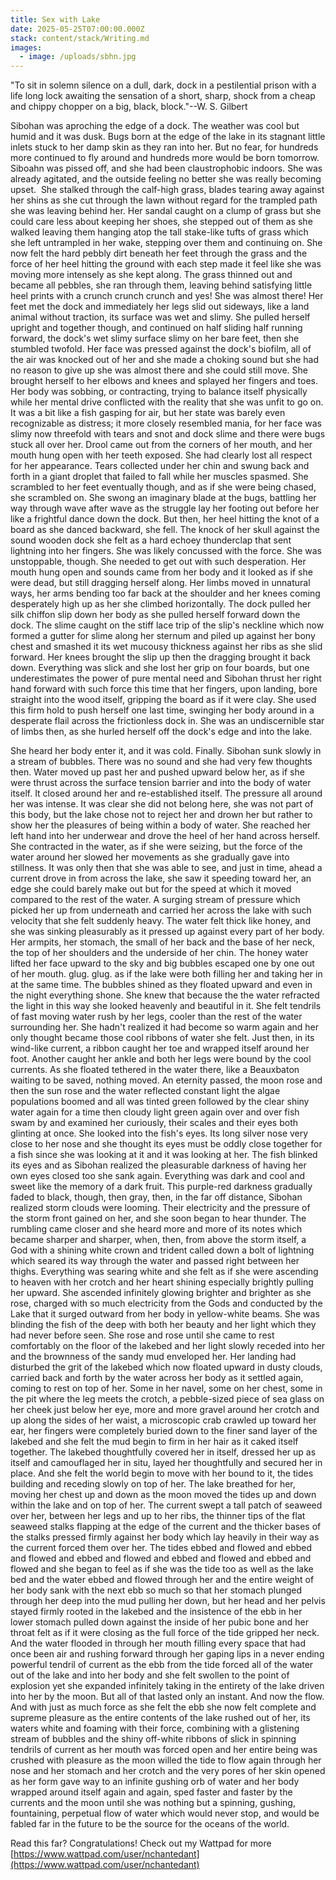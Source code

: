 ```yaml
---
title: Sex with Lake
date: 2025-05-25T07:00:00.000Z
stack: content/stack/Writing.md
images:
  - image: /uploads/sbhn.jpg
---
```


"To sit in solemn silence on a dull, dark, dock in a pestilential prison with a life long lock awaiting the sensation of a short, sharp, shock from a cheap and chippy chopper on a big, black, block."--W. S. Gilbert

Sibohan was aproching the edge of a dock. The weather was cool but humid and it was dusk. Bugs born at the edge of the lake in its stagnant little inlets stuck to her damp skin as they ran into her. But no fear, for hundreds more continued to fly around and hundreds more would be born tomorrow. Siboahn was pissed off, and she had been claustrophobic indoors. She was already agitated, and the outside feeling no better she was really becoming upset.  She stalked through the calf-high grass, blades tearing away against her shins as she cut through the lawn without regard for the trampled path she was leaving behind her. Her sandal caught on a clump of grass but she could care less about keeping her shoes, she stepped out of them as she walked leaving them hanging atop the tall stake-like tufts of grass which she left untrampled in her wake, stepping over them and continuing on. She now felt the hard pebbly dirt beneath her feet through the grass and the force of her heel hitting the ground with each step made it feel like she was moving more intensely as she kept along. The grass thinned out and became all pebbles, she ran through them, leaving behind satisfying little heel prints with a crunch crunch crunch and yes! She was almost there! Her feet met the dock and immediately her legs slid out sideways, like a land animal without traction, its surface was wet and slimy. She pulled herself upright and together though, and continued on half sliding half running forward, the dock's wet slimy surface slimy on her bare feet, then she stumbled twofold. Her face was pressed against the dock's biofilm, all of the air was knocked out of her and she made a choking sound but she had no reason to give up she was almost there and she could still move. She brought herself to her elbows and knees and splayed her fingers and toes. Her body was sobbing, or contracting, trying to balance itself physically while her mental drive conflicted with the reality that she was unfit to go on. It was a bit like a fish gasping for air, but her state was barely even recognizable as distress; it more closely resembled mania, for her face was slimy now threefold with tears and snot and dock slime and there were bugs stuck all over her. Drool came out from the corners of her mouth, and her mouth hung open with her teeth exposed. She had clearly lost all respect for her appearance. Tears collected under her chin and swung back and forth in a giant droplet that failed to fall while her muscles spasmed. She scrambled to her feet eventually though, and as if she were being chased, she scrambled on. She swong an imaginary blade at the bugs, battling her way through wave after wave as the struggle lay her footing out before her like a frightful dance down the dock. But then, her heel hitting the knot of a board as she danced backward, she fell. The knock of her skull against the sound wooden dock she felt as a hard echoey thunderclap that sent lightning into her fingers. She was likely concussed with the force. She was unstoppable, though. She needed to get out with such desperation. Her mouth hung open and sounds came from her body and it looked as if she were dead, but still dragging herself along. Her limbs moved in unnatural ways, her arms bending too far back at the shoulder and her knees coming desperately high up as her she climbed horizontally. The dock pulled her silk chiffon slip down her body as she pulled herself forward down the dock. The slime caught on the stiff lace trip of the slip's neckline which now formed a gutter for slime along her sternum and piled up against her bony chest and smashed it its wet mucousy thickness against her ribs as she slid forward. Her knees brought the slip up then the dragging brought it back down. Everything was slick and she lost her grip on four boards, but one underestimates the power of pure mental need and Sibohan thrust her right hand forward with such force this time that her fingers, upon landing, bore straight into the wood itself, gripping the board as if it were clay. She used this firm hold to push herself one last time, swinging her body around in a desperate flail across the frictionless dock in. She was an undiscernible star of limbs then, as she hurled herself off the dock's edge and into the lake. 

She heard her body enter it, and it was cold. Finally. Sibohan sunk slowly in a stream of bubbles. There was no sound and she had very few thoughts then. Water moved up past her and pushed upward below her, as if she were thrust across the surface tension barrier and into the body of water itself. It closed around her and re-established itself. The pressure all around her was intense. It was clear she did not belong here, she was not part of this body, but the lake chose not to reject her and drown her but rather to show her the pleasures of being within a body of water. She reached her left hand into her underwear and drove the heel of her hand across herself. She contracted in the water, as if she were seizing, but the force of the water around her slowed her movements as she gradually gave into stillness. It was only then that she was able to see, and just in time, ahead a current drove in from across the lake, she saw it speeding toward her, an edge she could barely make out but for the speed at which it moved compared to the rest of the water. A surging stream of pressure which picked her up from underneath and carried her across the lake with such velocity that she felt suddenly heavy. The water felt thick like honey, and she was sinking pleasurably as it pressed up against every part of her body. Her armpits, her stomach, the small of her back and the base of her neck, the top of her shoulders and the underside of her chin. The honey water lifted her face upward to the sky and big bubbles escaped one by one out of her mouth. glug. glug. as if the lake were both filling her and taking her in at the same time. The bubbles shined as they floated upward and even in the night everything shone. She knew that because the the water refracted the light in this way she looked heavenly and beautiful in it. She felt tendrils of fast moving water rush by her legs, cooler than the rest of the water surrounding her. She hadn't realized it had become so warm again and her only thought became those cool ribbons of water she felt. Just then, in its wind-like current, a ribbon caught her toe and wrapped itself around her foot. Another caught her ankle and both her legs were bound by the cool currents. As she floated tethered in the water there, like a Beauxbaton waiting to be saved, nothing moved. An eternity passed, the moon rose and then the sun rose and the water reflected constant light the algae populations boomed and all was tinted green followed by the clear shiny water again for a time then cloudy light green again over and over fish swam by and examined her curiously, their scales and their eyes both glinting at once. She looked into the fish's eyes. Its long silver nose very close to her nose and she thought its eyes must be oddly close together for a fish since she was looking at it and it was looking at her. The fish blinked its eyes and as Sibohan realized the pleasurable darkness of having her own eyes closed too she sank again. Everything was dark and cool and sweet like the memory of a dark fruit. This purple-red darkness gradually faded to black, though, then gray, then, in the far off distance, Sibohan realized storm clouds were looming. Their electricity and the pressure of the storm front gained on her, and she soon began to hear thunder. The rumbling came closer and she heard more and more of its notes which became sharper and sharper, when, then, from above the storm itself, a God with a shining white crown and trident called down a bolt of lightning which seared its way through the water and passed right between her thighs. Everything was searing white and she felt as if she were ascending to heaven with her crotch and her heart shining especially brightly pulling her upward. She ascended infinitely glowing brighter and brighter as she rose, charged with so much electricity from the Gods and conducted by the Lake that it surged outward from her body in yellow-white beams. She was blinding the fish of the deep with both her beauty and her light which they had never before seen. She rose and rose until she came to rest comfortably on the floor of the lakebed and her light slowly receded into her and the brownness of the sandy mud enveloped her. Her landing had disturbed the grit of the lakebed which now floated upward in dusty clouds, carried back and forth by the water across her body as it settled again, coming to rest on top of her. Some in her navel, some on her chest, some in the pit where the leg meets the crotch, a pebble-sized piece of sea glass on her cheek just below her eye, more and more gravel around her crotch and up along the sides of her waist, a microscopic crab crawled up toward her ear, her fingers were completely buried down to the finer sand layer of the lakebed and she felt the mud begin to firm in her hair as it caked itself together. The lakebed thoughtfully covered her in itself, dressed her up as itself and camouflaged her in situ, layed her thoughtfully and secured her in place. And she felt the world begin to move with her bound to it, the tides building and receding slowly on top of her. The lake breathed for her, moving her chest up and down as the moon moved the tides up and down within the lake and on top of her. The current swept a tall patch of seaweed over her, between her legs and up to her ribs, the thinner tips of the flat seaweed stalks flapping at the edge of the current and the thicker bases of the stalks pressed firmly against her body which lay heavily in their way as the current forced them over her. The tides ebbed and flowed and ebbed and flowed and ebbed and flowed and ebbed and flowed and ebbed and flowed and she began to feel as if she was the tide too as well as the lake bed and the water ebbed and flowed through her and the entire weight of her body sank with the next ebb so much so that her stomach plunged through her deep into the mud pulling her down, but her head and her pelvis stayed firmly rooted in the lakebed and the insistence of the ebb in her lower stomach pulled down against the inside of her pubic bone and her throat felt as if it were closing as the full force of the tide gripped her neck. And the water flooded in through her mouth filling every space that had once been air and rushing forward through her gaping lips in a never ending powerful tendril of current as the ebb from the tide forced all of the water out of the lake and into her body and she felt swollen to the point of explosion yet she expanded infinitely taking in the entirety of the lake driven into her by the moon. But all of that lasted only an instant. And now the flow. And with just as much force as she felt the ebb she now felt complete and supreme pleasure as the entire contents of the lake rushed out of her, its waters white and foaming with their force, combining with a glistening stream of bubbles and the shiny off-white ribbons of slick in spinning tendrils of current as her mouth was forced open and her entire being was crushed with pleasure as the moon willed the tide to flow again through her nose and her stomach and her crotch and the very pores of her skin opened as her form gave way to an infinite gushing orb of water and her body wrapped around itself again and again, sped faster and faster by the currents and the moon until she was nothing but a spinning, gushing, fountaining, perpetual flow of water which would never stop, and would be fabled far in the future to be the source for the oceans of the world. 

Read this far? Congratulations! Check out my Wattpad for more\
[https://www.wattpad.com/user/nchantedant](https://www.wattpad.com/user/nchantedant)
